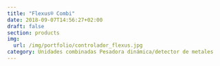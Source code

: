 ```yaml
---
title: "Flexus® Combi"
date: 2018-09-07T14:56:27+02:00
draft: false
section: products
img:
  url: /img/portfolio/controlador_flexus.jpg
category: Unidades combinadas Pesadora dinámica/detector de metales
---
```

